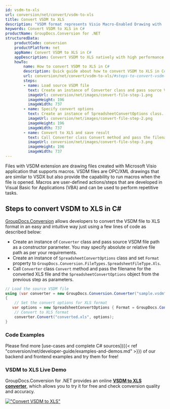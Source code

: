 ```yaml
---
id: vsdm-to-xls
url: conversion/net/convert/vsdm-to-xls
title: Convert VSDM to XLS
description: "VSDM format represents Visio Macro-Enabled Drawing with .vsdm extension. Learn how to convert VSDM to XLS file programmatically in C# language using GroupDocs.Conversion for .NET library."
keywords: Convert VSDM to XLS in C#
productName: GroupDocs.Conversion for .NET
structuredData:
    productCode: conversion
    productPlatform: net
    appName: Convert VSDM to XLS in C#
    appDescription: Convert VSDM to XLS natively with high performance using C# language and server side GroupDocs.Conversion for .NET APIs, without the use of any software like Microsoft or Open Office.
    howTo:
        name: How to convert VSDM to XLS in C# 
        description: Quick guide about how to convert VSDM to XLS in C# with high performance and accuracy.
        url: conversion/net/convert/vsdm-to-xls/#steps-to-convert-vsdm-to-xls-in-c
        steps:
        - name: Load source VSDM file 
          text: Create an instance of Converter class and pass source VSDM file path as a constructor parameter. You may specify absolute or relative file path as per your requirements. 
          imageUrl: conversion/net/images/convert-file-step-1.png
          imageHeight: 196
          imageWidth: 737
        - name: Specify convert options 
          text: Create an instance of SpreadsheetConvertOptions class.
          imageUrl: conversion/net/images/convert-file-step-2.png
          imageHeight: 196
          imageWidth: 737
        - name: Convert to XLS and save result 
          text: Call Converter class Convert method and pass the filename for the converted HTML file and the SpreadsheetConvertOptions object from the previous step as parameters.
          imageUrl: conversion/net/images/convert-file-step-3.png
          imageHeight: 196
          imageWidth: 737
---
```


Files with VSDM extension are drawing files created with Microsoft Visio application that supports macros. VSDM files are OPC/XML drawings that are similar to VSDX but also provide the capability to run macros when the file is opened. Macros are user-defined actions/steps that are developed in Visual Basic for Applications (VBA) and can be used to perform repetitive tasks.

## Steps to convert VSDM to XLS in C#

[GroupDocs.Conversion](https://products.groupdocs.com/conversion/net) allows developers to convert the VSDM file to XLS format in an easy and intuitive way just using a few lines of code as described below:

* Create an instance of `Converter` class and pass source VSDM file path as a constructor parameter. You may specify absolute or relative file path as per your requirements. 
* Create an instance of `SpreadsheetConvertOptions` class and set `Format` property to `GroupDocs.Conversion.FileTypes.SpreadsheetFileType.Xls`.
* Call `Converter` class `Convert` method and pass the filename for the converted XLS file and the `SpreadsheetConvertOptions` object from the previous step as parameters.

```csharp
// Load the source VSDM file
using (var converter = new GroupDocs.Conversion.Converter("sample.vsdm"))
{
    // Set the convert options for XLS format
   var options = new SpreadsheetConvertOptions { Format = GroupDocs.Conversion.FileTypes.SpreadsheetFileType.Xls };
    // Convert to XLS format
    converter.Convert("converted.xls", options);
}
```

### Code Examples

Please find more [use-cases and complete C# sources]({{< ref "conversion/net/developer-guide/examples-and-demos.md" >}}) of our backend and frontend examples and try them for free!

### VSDM to XLS Live Demo

GroupDocs.Conversion for .NET provides an online [**VSDM to XLS converter**](https://products.groupdocs.app/conversion/vsdm-to-xls), which allows you to try it for free and check conversion quality and accuracy.

[!["Convert VSDM to XLS"](conversion/net/images/convert-to-xls/convert-vsdm-to-xls.png)](https://products.groupdocs.app/conversion/vsdm-to-xls)